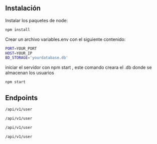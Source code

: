 
## Instalación

Instalar los paquetes de node:

```sh
npm install
```

Crear un archivo variables.env con el siguiente contenido:

```sh
PORT=YOUR_PORT
HOST=YOUR_IP
BD_STORAGE='yourdatabase.db'
```

iniciar el servidor con npm start , este comando creara el .db donde se almacenan los usuarios

```sh
npm start
```

## Endpoints


```sh
/api/v1/user
```
```sh
/api/v1/user
```
```sh
/api/v1/user
```
```sh
/api/v1/user
```

